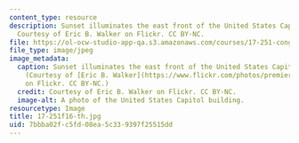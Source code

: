 ```yaml
---
content_type: resource
description: Sunset illuminates the east front of the United States Capitol building.
  Courtesy of Eric B. Walker on Flickr. CC BY-NC.
file: https://ol-ocw-studio-app-qa.s3.amazonaws.com/courses/17-251-congress-and-the-american-political-system-i-fall-2016/7bbba02fc5fd08ea5c339397f25515dd_17-251f16-th.jpg
file_type: image/jpeg
image_metadata:
  caption: Sunset illuminates the east front of the United States Capitol building.
    (Courtesy of [Eric B. Walker](https://www.flickr.com/photos/premierehdr/8749459428/)
    on Flickr. CC BY-NC.)
  credit: Courtesy of Eric B. Walker on Flickr. CC BY-NC.
  image-alt: A photo of the United States Capitol building.
resourcetype: Image
title: 17-251f16-th.jpg
uid: 7bbba02f-c5fd-08ea-5c33-9397f25515dd
---
```

